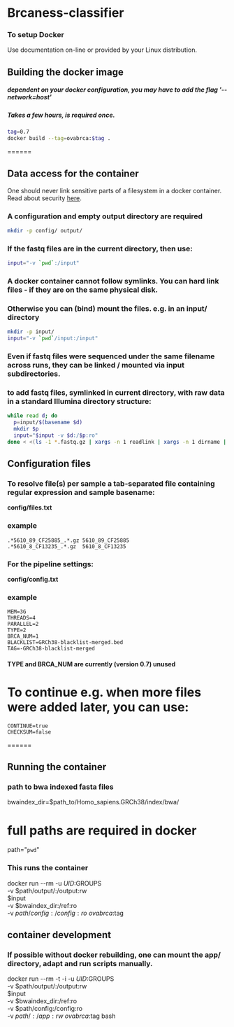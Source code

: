 # Brcaness-classifier

### To setup Docker
Use documentation on-line or provided by your Linux distribution.

## Building the docker image
##### dependent on your docker configuration, you may have to add the flag '--network=host'
##### Takes a few hours, is required once.

```bash
tag=0.7
docker build --tag=ovabrca:$tag .
```

======

## Data access for the container

One should never link sensitive parts of a filesystem in a docker container. Read about security [here](https://docs.docker.com/engine/security/security/#docker-daemon-attack-surface).

### A configuration and empty output directory are required
```bash
mkdir -p config/ output/
```

### If the fastq files are in the current directory, then use:

```bash
input="-v `pwd`:/input"
```

### A docker container cannot follow symlinks. You can hard link files - if they are on the same physical disk.
### Otherwise you can (bind) mount the files. e.g. in an input/ directory

```bash
mkdir -p input/
input="-v `pwd`/input:/input"
```

### Even if fastq files were sequenced under the same filename across runs, they can be linked / mounted via input subdirectories.

### to add fastq files, symlinked in current directory, with raw data in a standard Illumina directory structure:

```bash
while read d; do
  p=input/$(basename $d)
  mkdir $p
  input="$input -v $d:/$p:ro"
done < <(ls -1 *.fastq.gz | xargs -n 1 readlink | xargs -n 1 dirname | xargs -n 1 dirname | sort -u)
```

## Configuration files

### To resolve file(s) per sample a tab-separated file containing regular expression and sample basename:
**config/files.txt**

### example
```
.*5610_89_CF25885_.*.gz 5610_89_CF25885
.*5610_8_CF13235_.*.gz  5610_8_CF13235
```

### For the pipeline settings:
**config/config.txt**

### example
```
MEM=3G
THREADS=4
PARALLEL=2
TYPE=2
BRCA_NUM=1
BLACKLIST=GRCh38-blacklist-merged.bed
TAG=-GRCh38-blacklist-merged
```
#### TYPE and BRCA_NUM are currently (version 0.7) unused

# To continue e.g. when more files were added later, you can use:
```
CONTINUE=true
CHECKSUM=false
```

======

## Running the container
### path to bwa indexed fasta files

bwaindex_dir=$path_to/Homo_sapiens.GRCh38/index/bwa/

# full paths are required in docker
path="`pwd`"

### This runs the container 
docker run --rm -u $UID:$GROUPS \
  -v $path/output/:/output:rw \
  $input \
  -v $bwaindex_dir:/ref:ro \
  -v $path/config:/config:ro \
  ovabrca:$tag

## container development
### If possible without docker rebuilding, one can mount the app/ directory, adapt and run scripts manually.
docker run --rm -t -i -u $UID:$GROUPS \
  -v $path/output/:/output:rw \
  $input \
  -v $bwaindex_dir:/ref:ro \
  -v $path/config:/config:ro \
  -v $path/:/app:rw \
  ovabrca:$tag bash

